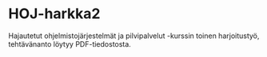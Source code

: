 # HOJ-harkka2

Hajautetut ohjelmistojärjestelmät ja pilvipalvelut -kurssin toinen harjoitustyö,
tehtävänanto löytyy PDF-tiedostosta.
